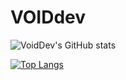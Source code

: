 # VOIDdev
![VoidDev's GitHub stats](https://github-readme-stats.vercel.app/api?username=voiddevv&show_icons=true&theme=tokyonight&count_private=true)

[![Top Langs](https://github-readme-stats.vercel.app/api/top-langs/?username=voiddevv&theme=tokyonight&langs_count=10&layout=compact&hide=jupyter%20notebook,html,php,gap,scss,css)](https://github.com/anuraghazra/github-readme-stats)
